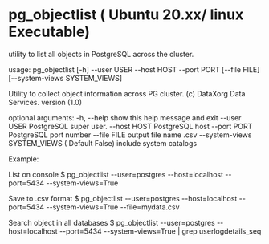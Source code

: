 # pg_objectlist ( Ubuntu 20.xx/ linux Executable)
utility to list all objects in PostgreSQL across the cluster.

usage: pg_objectlist [-h] --user USER --host HOST --port PORT [--file FILE] [--system-views SYSTEM_VIEWS]

Utility to collect object information across PG cluster. (c) DataXorg Data Services. version (1.0)

optional arguments:
  -h, --help            show this help message and exit
  --user USER           PostgreSQL super user.
  --host HOST           PostgreSQL host
  --port PORT           PostgreSQL port number
  --file FILE           output file name .csv
  --system-views SYSTEM_VIEWS ( Default False)
                        include system catalogs

Example: 

List on console
$ pg_objectlist --user=postgres --host=localhost --port=5434 --system-views=True


Save to .csv format
$ pg_objectlist --user=postgres --host=localhost --port=5434 --system-views=True --file=mydata.csv

Search object in all databases
$ pg_objectlist --user=postgres --host=localhost --port=5434 --system-views=True | grep userlogdetails_seq
